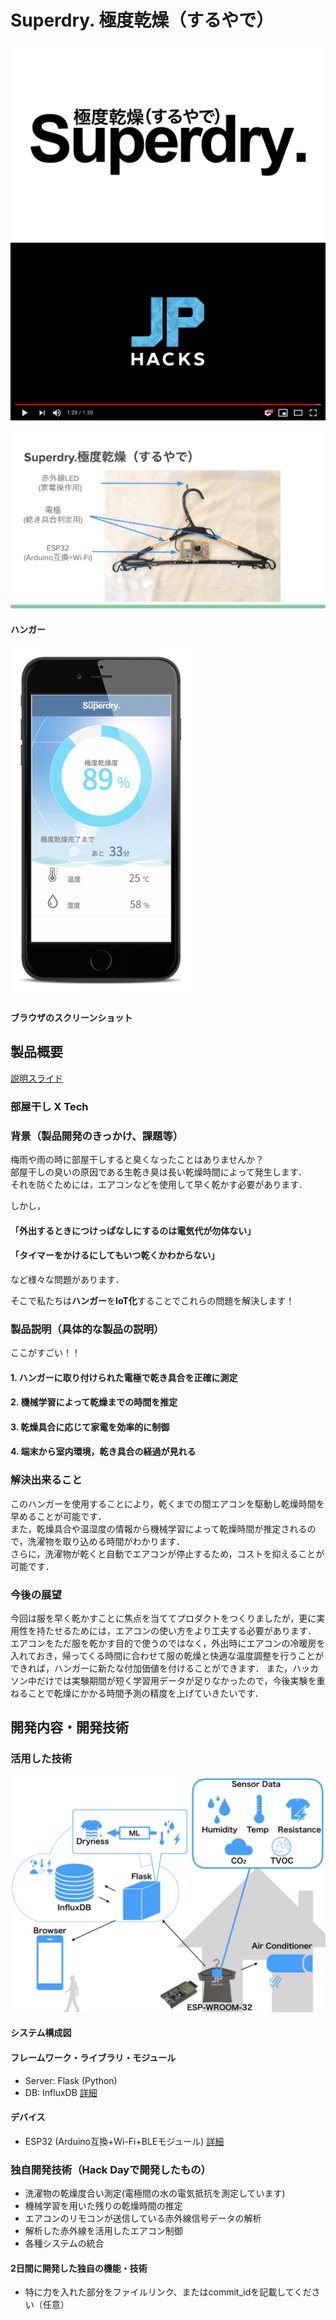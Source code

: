 # Superdry. 極度乾燥（するやで）

![Smart Hanger](images/superdry.png)
[![Smart Hanger](images/image.png)](https://www.youtube.com/watch?v=G5rULR53uMk)

![Smart Hanger](images/hanger.png)
#### ハンガー
![Smart Hanger](images/app.png)
#### ブラウザのスクリーンショット

## 製品概要
[説明スライド](https://docs.google.com/presentation/d/1nkwwaOGhunLVJAqDFw6KqY2loXBuYRNtskNffqp4-LA/edit?usp=sharing)
### 部屋干し X Tech

### 背景（製品開発のきっかけ、課題等）
<!-- ここに
- こんかいのプロダクトの開発に至った背景
- 着目した顧客・顧客の課題・現状
を記入してください -->

梅雨や雨の時に部屋干しすると臭くなったことはありませんか？  
部屋干しの臭いの原因である生乾き臭は長い乾燥時間によって発生します．  
それを防ぐためには，エアコンなどを使用して早く乾かす必要があります．

しかし，  
#### 「外出するときにつけっぱなしにするのは電気代が勿体ない」  
#### 「タイマーをかけるにしてもいつ乾くかわからない」  
など様々な問題があります．

そこで私たちは**ハンガー**を**IoT化**することでこれらの問題を解決します！


### 製品説明（具体的な製品の説明）
<!-- こちらに製品の概要・特徴について説明を記載してください。 -->

ここがすごい！！

<!-- - ハンガーに電極を付けて衣服の乾き具合を測定 -->
<!-- - 温度・湿度を測定し，機械学習により残り時間を推定 -->
<!-- - InfluxDBでグラフが見れるよ -->
<!-- - ブラウザで室内環境，乾き具合の経過が見れる -->
<!-- - BLEでWi-FiのSSIDやPASSを設定できるよ -->

<!-- ### 特長（ここがすごい！！）-->

#### 1. ハンガーに取り付けられた電極で乾き具合を正確に測定

#### 2. 機械学習によって乾燥までの時間を推定

#### 3. 乾燥具合に応じて家電を効率的に制御

#### 4. 端末から室内環境，乾き具合の経過が見れる

### 解決出来ること
<!-- この製品を利用することによって最終的に解決できることについて記載をしてください。 -->

このハンガーを使用することにより，乾くまでの間エアコンを駆動し乾燥時間を早めることが可能です．  
また，乾燥具合や温湿度の情報から機械学習によって乾燥時間が推定されるので，洗濯物を取り込める時間がわかります．  
さらに，洗濯物が乾くと自動でエアコンが停止するため，コストを抑えることが可能です．

### 今後の展望
<!-- 今回は実現できなかったが、今後改善すること、どのように展開していくことが可能かについて記載をしてください。 -->

今回は服を早く乾かすことに焦点を当ててプロダクトをつくりましたが，更に実用性を持たせるためには，エアコンの使い方をより工夫する必要があります．
エアコンをただ服を乾かす目的で使うのではなく，外出時にエアコンの冷暖房を入れておき，帰ってくる時間に合わせて服の乾燥と快適な温度調整を行うことができれば，ハンガーに新たな付加価値を付けることができます．
また，ハッカソン中だけでは実験期間が短く学習用データが足りなかったので，今後実験を重ねることで乾燥にかかる時間予測の精度を上げていきたいです．


## 開発内容・開発技術
### 活用した技術

![Smart Hanger](images/system.jpeg)
#### システム構成図
<!-- #### API・データ -->
<!-- 今回スポンサーから提供されたAPI、製品などの外部技術があれば記述をして下さい。 -->

#### フレームワーク・ライブラリ・モジュール
* Server: Flask (Python)
* DB: InfluxDB
[詳細](servers/README.md)

#### デバイス
* ESP32 (Arduino互換+Wi-Fi+BLEモジュール)
[詳細](hardware/README.md)

<!-- ### 研究内容・事前開発プロダクト（任意） -->
<!-- ご自身やチームの研究内容や，事前に持ち込みをしたプロダクトがある場合は、こちらに実績なども含め記載をして下さい。-->

### 独自開発技術（Hack Dayで開発したもの）
- 洗濯物の乾燥度合い測定(電極間の水の電気抵抗を測定しています)
- 機械学習を用いた残りの乾燥時間の推定
- エアコンのリモコンが送信している赤外線信号データの解析
- 解析した赤外線を活用したエアコン制御
- 各種システムの統合

#### 2日間に開発した独自の機能・技術
<!-- * 独自で開発したものの内容をこちらに記載してください -->
* 特に力を入れた部分をファイルリンク、またはcommit_idを記載してください（任意）
